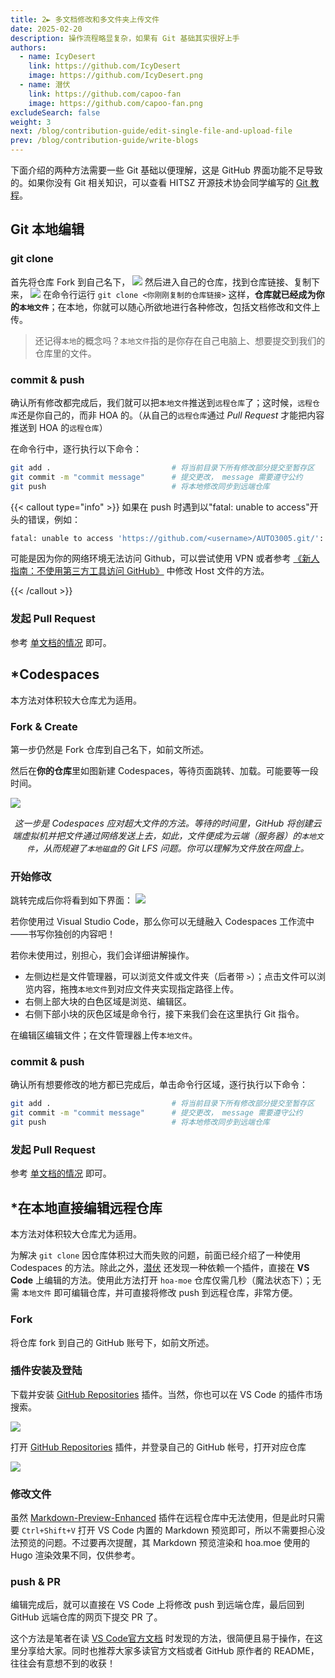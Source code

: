 ```yaml
---
title: 2► 多文档修改和多文件夹上传文件
date: 2025-02-20
description: 操作流程略显复杂，如果有 Git 基础其实很好上手
authors:
  - name: IcyDesert
    link: https://github.com/IcyDesert
    image: https://github.com/IcyDesert.png
  - name: 潜伏
    link: https://github.com/capoo-fan
    image: https://github.com/capoo-fan.png
excludeSearch: false
weight: 3
next: /blog/contribution-guide/edit-single-file-and-upload-file
prev: /blog/contribution-guide/write-blogs
---
```

下面介绍的两种方法需要一些 Git 基础以便理解，这是 GitHub 界面功能不足导致的。如果你没有 Git 相关知识，可以查看 HITSZ 开源技术协会同学编写的 [Git 教程](https://wiki.osa.moe/guide-for-beginner/git-tutorial/)。

## Git 本地编辑

### git clone

首先将仓库 Fork 到自己名下，
![](./img/fork-repo-actively.png)
然后进入自己的仓库，找到仓库链接、复制下来，
![](./img/find-git-clone-url.png)
在命令行运行
`git clone <你刚刚复制的仓库链接>`
这样，**仓库就已经成为你的`本地文件`**；在本地，你就可以随心所欲地进行各种修改，包括文档修改和文件上传。

> 还记得`本地`的概念吗？`本地文件`指的是你存在自己电脑上、想要提交到我们的仓库里的文件。

### commit & push

确认所有修改都完成后，我们就可以把`本地文件`推送到`远程仓库`了；这时候，`远程仓库`还是你自己的，而非 HOA 的。（从自己的`远程仓库`通过 *Pull Request* 才能把内容推送到 HOA 的`远程仓库`）

在命令行中，逐行执行以下命令：
```bash
git add .                           # 将当前目录下所有修改部分提交至暂存区
git commit -m "commit message"      # 提交更改， message 需要遵守公约
git push                            # 将本地修改同步到远端仓库
```

{{< callout type="info" >}}
如果在 push 时遇到以"fatal: unable to access"开头的错误，例如：

```bash
fatal: unable to access 'https://github.com/<username>/AUTO3005.git/': OpenSSL SSL_connect: SSL_ERROR_SYSCALL in connection to github.com:443
```

可能是因为你的网络环境无法访问 Github，可以尝试使用 VPN 或者参考 [《新人指南：不使用第三方工具访问 GitHub》](https://hoa.moe/blog/access-github/#3-通过修改-hosts-文件访问-github) 中修改 Host 文件的方法。

{{< /callout >}}

### 发起 Pull Request

参考 [单文档的情况](/blog/contribution-guide/edit-single-file-and-upload-file/#发起-pull-request-1) 即可。

## *Codespaces

本方法对体积较大仓库尤为适用。

### Fork & Create
第一步仍然是 Fork 仓库到自己名下，如前文所述。

然后在**你的仓库**里如图新建 Codespaces，等待页面跳转、加载。可能要等一段时间。

![](./img/create-codespaces.png)
*<center>这一步是 Codespaces 应对超大文件的方法。等待的时间里，GitHub 将创建云端虚拟机并把文件通过网络发送上去，如此，文件便成为云端（服务器）的`本地文件`，从而规避了`本地磁盘`的 Git LFS 问题。你可以理解为文件放在网盘上。</center>*

### 开始修改

跳转完成后你将看到如下界面：
![](./img/codespaces-interface.png)

若你使用过 Visual Studio Code，那么你可以无缝融入 Codespaces 工作流中——书写你独创的内容吧！

若你未使用过，别担心，我们会详细讲解操作。

- 左侧边栏是文件管理器，可以浏览文件或文件夹（后者带 `>`）；点击文件可以浏览内容，拖拽`本地文件`到对应文件夹实现指定路径上传。
- 右侧上部大块的白色区域是浏览、编辑区。
- 右侧下部小块的灰色区域是命令行，接下来我们会在这里执行 Git 指令。

在编辑区编辑文件；在文件管理器上传`本地文件`。

### commit & push
确认所有想要修改的地方都已完成后，单击命令行区域，逐行执行以下命令：
```bash
git add .                           # 将当前目录下所有修改部分提交至暂存区
git commit -m "commit message"      # 提交更改， message 需要遵守公约
git push                            # 将本地修改同步到远端仓库
```

### 发起 Pull Request

参考 [单文档的情况](/blog/contribution-guide/edit-single-file-and-upload-file/#发起-pull-request-1) 即可。

## *在本地直接编辑远程仓库

本方法对体积较大仓库尤为适用。

为解决 `git clone` 因仓库体积过大而失败的问题，前面已经介绍了一种使用 Codespaces 的方法。除此之外，[潜伏](https://github.com/capoo-fan) 还发现一种依赖一个插件，直接在 **VS Code** 上编辑的方法。使用此方法打开 `hoa-moe` 仓库仅需几秒（魔法状态下）；无需 `本地文件` 即可编辑仓库，并可直接将修改 push 到远程仓库，非常方便。

### Fork

将仓库 fork 到自己的 GitHub 账号下，如前文所述。

### 插件安装及登陆

下载并安装 [GitHub Repositories](https://marketplace.visualstudio.com/items?itemName=GitHub.remotehub) 插件。当然，你也可以在 VS Code 的插件市场搜索。

![](./img/github-Repositories.png)

打开 [GitHub Repositories](https://marketplace.visualstudio.com/items?itemName=GitHub.remotehub) 插件，并登录自己的 GitHub 帐号，打开对应仓库

![](./img/teach.png)

### 修改文件

虽然 [Markdown-Preview-Enhanced](https://marketplace.visualstudio.com/items?itemName=shd101wyy.markdown-preview-enhanced) 插件在远程仓库中无法使用，但是此时只需要 `Ctrl+Shift+V` 打开 VS Code 内置的 Markdown 预览即可，所以不需要担心没法预览的问题。不过要再次提醒，其 Markdown 预览渲染和 hoa.moe 使用的 Hugo 渲染效果不同，仅供参考。

### push & PR

编辑完成后，就可以直接在 VS Code 上将修改 push 到远端仓库，最后回到 GitHub 远端仓库的网页下提交 PR 了。

这个方法是笔者在读 [VS Code官方文档](https://code.visualstudio.com/docs) 时发现的方法，很简便且易于操作，在这里分享给大家。同时也推荐大家多读官方文档或者 GitHub 原作者的 README，往往会有意想不到的收获！
